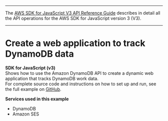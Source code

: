 --------

 The [AWS SDK for JavaScript V3 API Reference Guide](https://docs.aws.amazon.com/AWSJavaScriptSDK/v3/latest/index.html) describes in detail all the API operations for the AWS SDK for JavaScript version 3 \(V3\)\. 

--------

# Create a web application to track DynamoDB data<a name="cross_DynamoDBDataTracker_javascript_topic"></a>

**SDK for JavaScript \(v3\)**  
 Shows how to use the Amazon DynamoDB API to create a dynamic web application that tracks DynamoDB work data\.   
 For complete source code and instructions on how to set up and run, see the full example on [GitHub](https://github.com/awsdocs/aws-doc-sdk-examples/tree/main/javascriptv3/example_code/cross-services/ddb-item-tracker)\.   

**Services used in this example**
+ DynamoDB
+ Amazon SES